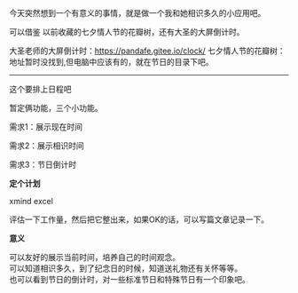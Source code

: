 
今天突然想到一个有意义的事情，就是做一个我和她相识多久的小应用吧。

可以借鉴 以前收藏的七夕情人节的花瓣树，还有大圣的大屏倒计时。

大圣老师的大屏倒计时：https://pandafe.gitee.io/clock/
七夕情人节的花瓣树：地址暂时没找到,但电脑中应该有的，就在节日的目录下吧。

---

这个要排上日程吧

暂定俩功能，三个小功能。

需求1：展示现在时间

需求2：展示相识时间

需求3：节日倒计时

**定个计划**

xmind excel

评估一下工作量，然后把它整出来，如果OK的话，可以写篇文章记录一下。

**意义**

可以友好的展示当前时间，培养自己的时间观念。  
可以知道相识多久，到了纪念日的时候，知道送礼物还有关怀等等。  
也可以看到节日的倒计时，对一些标准节日和特殊节日有一个印象吧。
